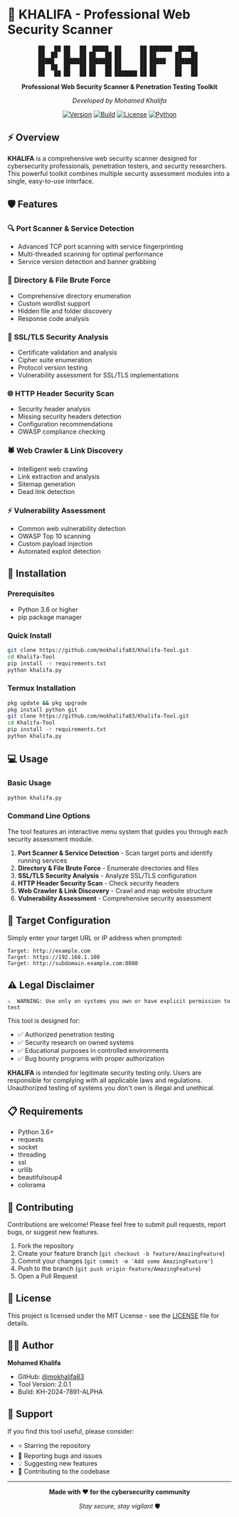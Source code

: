 # 🔴 KHALIFA - Professional Web Security Scanner

<div align="center">

```
██   ██ ██   ██  █████  ██      ██ ███████  █████  
██  ██  ██   ██ ██   ██ ██      ██ ██      ██   ██ 
█████   ███████ ███████ ██      ██ █████   ███████ 
██  ██  ██   ██ ██   ██ ██      ██ ██      ██   ██ 
██   ██ ██   ██ ██   ██ ███████ ██ ██      ██   ██ 
```

**Professional Web Security Scanner & Penetration Testing Toolkit**

*Developed by Mohamed Khalifa*

[![Version](https://img.shields.io/badge/Version-2.0.1-brightgreen.svg)]()
[![Build](https://img.shields.io/badge/Build-KH--2024--7891--ALPHA-blue.svg)]()
[![License](https://img.shields.io/badge/License-MIT-yellow.svg)]()
[![Python](https://img.shields.io/badge/Python-3.6+-red.svg)]()

</div>

## ⚡ Overview

**KHALIFA** is a comprehensive web security scanner designed for cybersecurity professionals, penetration testers, and security researchers. This powerful toolkit combines multiple security assessment modules into a single, easy-to-use interface.

## 🛡️ Features

### 🔍 **Port Scanner & Service Detection**
- Advanced TCP port scanning with service fingerprinting
- Multi-threaded scanning for optimal performance
- Service version detection and banner grabbing

### 📁 **Directory & File Brute Force**
- Comprehensive directory enumeration
- Custom wordlist support
- Hidden file and folder discovery
- Response code analysis

### 🔐 **SSL/TLS Security Analysis**
- Certificate validation and analysis
- Cipher suite enumeration
- Protocol version testing
- Vulnerability assessment for SSL/TLS implementations

### 🌐 **HTTP Header Security Scan**
- Security header analysis
- Missing security headers detection
- Configuration recommendations
- OWASP compliance checking

### 🕷️ **Web Crawler & Link Discovery**
- Intelligent web crawling
- Link extraction and analysis
- Sitemap generation
- Dead link detection

### ⚡ **Vulnerability Assessment**
- Common web vulnerability detection
- OWASP Top 10 scanning
- Custom payload injection
- Automated exploit detection

## 🚀 Installation

### Prerequisites
- Python 3.6 or higher
- pip package manager

### Quick Install
```bash
git clone https://github.com/mokhalifa83/Khalifa-Tool.git
cd Khalifa-Tool
pip install -r requirements.txt
python khalifa.py
```

### Termux Installation
```bash
pkg update && pkg upgrade
pkg install python git
git clone https://github.com/mokhalifa83/Khalifa-Tool.git
cd Khalifa-Tool
pip install -r requirements.txt
python khalifa.py
```

## 💻 Usage

### Basic Usage
```bash
python khalifa.py
```

### Command Line Options
The tool features an interactive menu system that guides you through each security assessment module.

1. **Port Scanner & Service Detection** - Scan target ports and identify running services
2. **Directory & File Brute Force** - Enumerate directories and files
3. **SSL/TLS Security Analysis** - Analyze SSL/TLS configuration
4. **HTTP Header Security Scan** - Check security headers
5. **Web Crawler & Link Discovery** - Crawl and map website structure
6. **Vulnerability Assessment** - Comprehensive security assessment

## 🎯 Target Configuration

Simply enter your target URL or IP address when prompted:
```
Target: http://example.com
Target: https://192.168.1.100
Target: http://subdomain.example.com:8080
```

## ⚠️ Legal Disclaimer

```
⚠️  WARNING: Use only on systems you own or have explicit permission to test
```

This tool is designed for:
- ✅ Authorized penetration testing
- ✅ Security research on owned systems
- ✅ Educational purposes in controlled environments
- ✅ Bug bounty programs with proper authorization

**KHALIFA** is intended for legitimate security testing only. Users are responsible for complying with all applicable laws and regulations. Unauthorized testing of systems you don't own is illegal and unethical.

## 📋 Requirements

- Python 3.6+
- requests
- socket
- threading
- ssl
- urllib
- beautifulsoup4
- colorama

## 🤝 Contributing

Contributions are welcome! Please feel free to submit pull requests, report bugs, or suggest new features.

1. Fork the repository
2. Create your feature branch (`git checkout -b feature/AmazingFeature`)
3. Commit your changes (`git commit -m 'Add some AmazingFeature'`)
4. Push to the branch (`git push origin feature/AmazingFeature`)
5. Open a Pull Request

## 📝 License

This project is licensed under the MIT License - see the [LICENSE](LICENSE) file for details.

## 👨‍💻 Author

**Mohamed Khalifa**
- GitHub: [@mokhalifa83](https://github.com/mokhalifa83)
- Tool Version: 2.0.1
- Build: KH-2024-7891-ALPHA

## 🌟 Support

If you find this tool useful, please consider:
- ⭐ Starring the repository
- 🐛 Reporting bugs and issues
- 💡 Suggesting new features
- 🤝 Contributing to the codebase

---

<div align="center">

**Made with ❤️ for the cybersecurity community**

*Stay secure, stay vigilant* 🛡️

</div>
